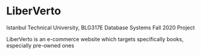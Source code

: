 # LiberVerto
 
Istanbul Technical University, BLG317E Database Systems Fall 2020 Project

LiberVerto is an e-commerce website which targets specifically books, especially pre-owned ones
